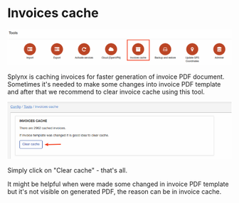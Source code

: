 Invoices cache
====

![icon](icon.png)

Splynx is caching invoices for faster generation of invoice PDF document. Sometimes it's needed to make some changes into invoice PDF template and after that we recommend to clear invoice cache using this tool.

![cache](cache.png)

Simply click on "Clear cache" - that's all.

It might be helpful when were made some changed in invoice PDF template but it's not visible on generated PDF, the reason can be in invoice cache.
